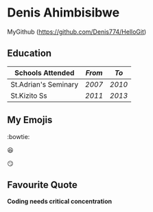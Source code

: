 # Denis Ahimbisibwe

MyGithub (https://github.com/Denis774/HelloGit)

## Education

|Schools Attended|*From*| *To*|
|---|---|---|
|St.Adrian's Seminary|*2007*|*2010*|
|St.Kizito Ss|*2011*|*2013*|

## My Emojis

:bowtie:

:laughing:

:smirk:

## Favourite Quote

**Coding needs critical concentration**

